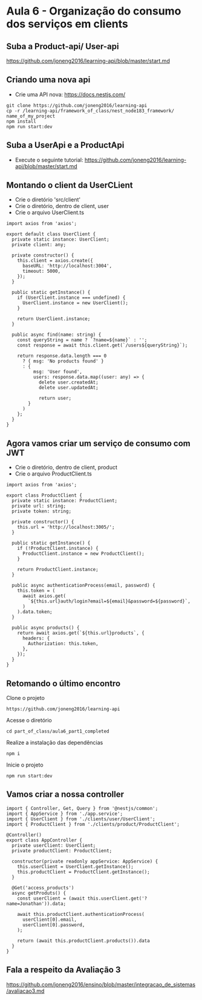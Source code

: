 # Aula 6 - Organização do consumo dos serviços em clients

## Suba a Product-api/ User-api

https://github.com/joneng2016/learning-api/blob/master/start.md

## Criando uma nova api

* Crie uma API nova: https://docs.nestjs.com/

```
git clone https://github.com/joneng2016/learning-api
cp -r /learning-api/framework_of_class/nest_node183_framework/ name_of_my_project
npm install
npm run start:dev
```

## Suba a UserApi e a ProductApi

* Execute o seguinte tutorial: https://github.com/joneng2016/learning-api/blob/master/start.md


## Montando o client da UserCLient

* Crie o diretório 'src/client'
* Crie o diretório, dentro de client, user
* Crie o arquivo UserClient.ts

```
import axios from 'axios';

export default class UserClient {
  private static instance: UserClient;
  private client: any;

  private constructor() {
    this.client = axios.create({
      baseURL: 'http://localhost:3004',
      timeout: 5000,
    });
  }

  public static getInstance() {
    if (UserClient.instance === undefined) {
      UserClient.instance = new UserClient();
    }

    return UserClient.instance;
  }

  public async find(name: string) {
    const queryString = name ? `?name=${name}` : '';
    const response = await this.client.get(`/users${queryString}`);

    return response.data.length === 0 
      ? { msg: 'No products found' }
      : {
          msg: 'User found',
          users: response.data.map((user: any) => {
            delete user.createdAt;
            delete user.updatedAt;

            return user;
        }
      )
    };
  }
}

```



## Agora vamos criar um serviço de consumo com JWT

* Crie o diretório, dentro de client, product
* Crie o arquivo ProductClient.ts

```
import axios from 'axios';

export class ProductClient {
  private static instance: ProductClient;
  private url: string;
  private token: string;

  private constructor() {
    this.url = 'http://localhost:3005/';
  }

  public static getInstance() {
    if (!ProductClient.instance) {
      ProductClient.instance = new ProductClient();
    }

    return ProductClient.instance;
  }

  public async authenticationProcess(email, password) {
    this.token = (
      await axios.get(
        `${this.url}auth/login?email=${email}&password=${password}`,
      )
    ).data.token;
  }

  public async products() {
    return await axios.get(`${this.url}products`, {
      headers: {
        Authorization: this.token,
      },
    });
  }
}
```

## Retomando o último encontro

Clone o projeto
```
https://github.com/joneng2016/learning-api
```
Acesse o diretório
```
cd part_of_class/aula6_part1_completed
```
Realize a instalação das dependências
```
npm i
```
Inicie o projeto
```
npm run start:dev
```

## Vamos criar a nossa controller

```
import { Controller, Get, Query } from '@nestjs/common';
import { AppService } from './app.service';
import { UserClient } from './clients/user/UserClient';
import { ProductClient } from './clients/product/ProductClient';

@Controller()
export class AppController {
  private userClient: UserClient;
  private productClient: ProductClient;

  constructor(private readonly appService: AppService) {
    this.userClient = UserClient.getInstance();
    this.productClient = ProductClient.getInstance();
  }

  @Get('access_products')
  async getProduts() {
    const userClient = (await this.userClient.get('?name=Jonathan')).data;

    await this.productClient.authenticationProcess(
      userClient[0].email,
      userClient[0].password,
    );

    return (await this.productClient.products()).data 
  }
}
```

## Fala a respeito da Avaliação 3

https://github.com/joneng2016/ensino/blob/master/integracao_de_sistemas/avaliacao3.md

